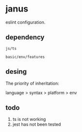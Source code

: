 # janus

eslint configuration.

## dependency

`js/ts`

`basic/env/features`

## desing

The priority of inheritation:

language > syntax > platform > env

## todo
1. ts is not working 
2. jest has not been tested